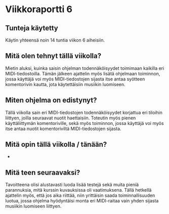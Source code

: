 # Viikkoraportti 6

## Tunteja käytetty
Käytin yhteensä noin 14 tuntia viikon 6 aiheisiin.

## Mitä olen tehnyt tällä viikolla?
Mietin aluksi, kuinka saisin ohjelman todennäköisyydet toimimaan kaikilla eri MIDI-tiedostoilla. Tämän jälkeen ajattelin myös lisätä ohjelmaan toiminnon, jossa käyttäjä voi myös MIDI-tiedostojen sijasta itse antaa syötteen komentorivin kautta, jota käytettäisiin musiikin luomiseen.

## Miten ohjelma on edistynyt?
Tällä viikolla sain eri MIDI-tiedostojen todennäköisyydet korjattua eri tiloihin liittyen, joilla seuraavat nuotit haettaisiin. Toteutin myös pienen käyttäliittymän komentoriville, sekä myös toiminnon, jossa käyttäjä voi myös itse antaa nuotit komentoriviltä MIDI-tiedostojen sijasta.

## Mitä opin tällä viikolla / tänään?
-

## Mitä teen seuraavaksi?
Tavoitteena olisi alustavasti luoda lisää testejä sekä muita pieniä parannuksia, mitä kurssin kuvauksissa oli vaatimuksena. Tällä hetkellä ajattelin myös, että jos aika riittää, niin yrittäisin saada toiminnallisuuden luotua, jossa ohjelma hyödyntäisi monta eri MIDI-raitaa vain yhden sijasta musiikin luomiseen liittyen.
